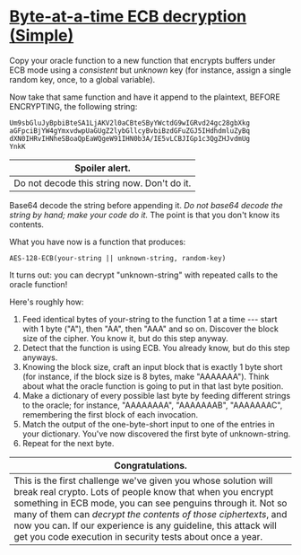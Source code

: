 # [Byte-at-a-time ECB decryption (Simple)](http://cryptopals.com/sets/2/challenges/12/)
Copy your oracle function to a new function that encrypts buffers under ECB mode using a *consistent* but *unknown* key (for instance, assign a single random key, once, to a global variable).

Now take that same function and have it append to the plaintext, BEFORE ENCRYPTING, the following string:
```
Um9sbGluJyBpbiBteSA1LjAKV2l0aCBteSByYWctdG9wIGRvd24gc28gbXkg
aGFpciBjYW4gYmxvdwpUaGUgZ2lybGllcyBvbiBzdGFuZGJ5IHdhdmluZyBq
dXN0IHRvIHNheSBoaQpEaWQgeW91IHN0b3A/IE5vLCBJIGp1c3QgZHJvdmUg
YnkK
```
Spoiler alert. |
-------------- |
Do not decode this string now. Don't do it. |

Base64 decode the string before appending it. *Do not base64 decode the string by hand; make your code do it.* The point is that you don't know its contents.

What you have now is a function that produces:
```
AES-128-ECB(your-string || unknown-string, random-key)
```
It turns out: you can decrypt "unknown-string" with repeated calls to the oracle function!

Here's roughly how:

1. Feed identical bytes of your-string to the function 1 at a time --- start with 1 byte ("A"), then "AA", then "AAA" and so on. Discover the block size of the cipher. You know it, but do this step anyway.
2. Detect that the function is using ECB. You already know, but do this step anyways.
3. Knowing the block size, craft an input block that is exactly 1 byte short (for instance, if the block size is 8 bytes, make "AAAAAAA"). Think about what the oracle function is going to put in that last byte position.
4. Make a dictionary of every possible last byte by feeding different strings to the oracle; for instance, "AAAAAAAA", "AAAAAAAB", "AAAAAAAC", remembering the first block of each invocation.
5. Match the output of the one-byte-short input to one of the entries in your dictionary. You've now discovered the first byte of unknown-string.
6. Repeat for the next byte.

Congratulations. |
---------------- |
This is the first challenge we've given you whose solution will break real crypto. Lots of people know that when you encrypt something in ECB mode, you can see penguins through it. Not so many of them can *decrypt the contents of those ciphertexts*, and now you can. If our experience is any guideline, this attack will get you code execution in security tests about once a year. |